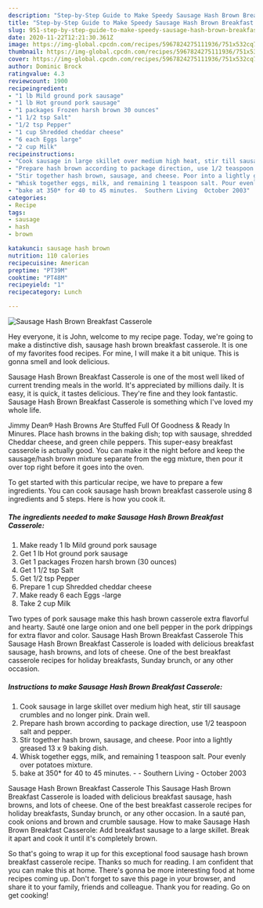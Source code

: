 ```yaml
---
description: "Step-by-Step Guide to Make Speedy Sausage Hash Brown Breakfast Casserole"
title: "Step-by-Step Guide to Make Speedy Sausage Hash Brown Breakfast Casserole"
slug: 951-step-by-step-guide-to-make-speedy-sausage-hash-brown-breakfast-casserole
date: 2020-11-22T12:21:30.361Z
image: https://img-global.cpcdn.com/recipes/5967824275111936/751x532cq70/sausage-hash-brown-breakfast-casserole-recipe-main-photo.jpg
thumbnail: https://img-global.cpcdn.com/recipes/5967824275111936/751x532cq70/sausage-hash-brown-breakfast-casserole-recipe-main-photo.jpg
cover: https://img-global.cpcdn.com/recipes/5967824275111936/751x532cq70/sausage-hash-brown-breakfast-casserole-recipe-main-photo.jpg
author: Dominic Brock
ratingvalue: 4.3
reviewcount: 1900
recipeingredient:
- "1 lb Mild ground pork sausage"
- "1 lb Hot ground pork sausage"
- "1 packages Frozen harsh brown 30 ounces"
- "1 1/2 tsp Salt"
- "1/2 tsp Pepper"
- "1 cup Shredded cheddar cheese"
- "6 each Eggs large"
- "2 cup Milk"
recipeinstructions:
- "Cook sausage in large skillet over medium high heat, stir till sausage crumbles and no longer pink. Drain well."
- "Prepare hash brown according to package direction, use 1/2 teaspoon salt and pepper."
- "Stir together hash brown, sausage, and cheese. Poor into a lightly greased 13 x 9 baking dish."
- "Whisk together eggs, milk, and remaining 1 teaspoon salt. Pour evenly over potatoes mixture."
- "bake at 350* for 40 to 45 minutes.  Southern Living  October 2003"
categories:
- Recipe
tags:
- sausage
- hash
- brown

katakunci: sausage hash brown 
nutrition: 110 calories
recipecuisine: American
preptime: "PT39M"
cooktime: "PT48M"
recipeyield: "1"
recipecategory: Lunch

---
```



![Sausage Hash Brown Breakfast Casserole](https://img-global.cpcdn.com/recipes/5967824275111936/751x532cq70/sausage-hash-brown-breakfast-casserole-recipe-main-photo.jpg)

Hey everyone, it is John, welcome to my recipe page. Today, we're going to make a distinctive dish, sausage hash brown breakfast casserole. It is one of my favorites food recipes. For mine, I will make it a bit unique. This is gonna smell and look delicious.

Sausage Hash Brown Breakfast Casserole is one of the most well liked of current trending meals in the world. It's appreciated by millions daily. It is easy, it is quick, it tastes delicious. They're fine and they look fantastic. Sausage Hash Brown Breakfast Casserole is something which I've loved my whole life.

Jimmy Dean® Hash Browns Are Stuffed Full Of Goodness &amp; Ready In Minures. Place hash browns in the baking dish; top with sausage, shredded Cheddar cheese, and green chile peppers. This super-easy breakfast casserole is actually good. You can make it the night before and keep the sausage/hash brown mixture separate from the egg mixture, then pour it over top right before it goes into the oven.


To get started with this particular recipe, we have to prepare a few ingredients. You can cook sausage hash brown breakfast casserole using 8 ingredients and 5 steps. Here is how you cook it.

<!--inarticleads1-->

##### The ingredients needed to make Sausage Hash Brown Breakfast Casserole:

1. Make ready 1 lb Mild ground pork sausage
1. Get 1 lb Hot ground pork sausage
1. Get 1 packages Frozen harsh brown (30 ounces)
1. Get 1 1/2 tsp Salt
1. Get 1/2 tsp Pepper
1. Prepare 1 cup Shredded cheddar cheese
1. Make ready 6 each Eggs -large
1. Take 2 cup Milk


Two types of pork sausage make this hash brown casserole extra flavorful and hearty. Sauté one large onion and one bell pepper in the pork drippings for extra flavor and color. Sausage Hash Brown Breakfast Casserole This Sausage Hash Brown Breakfast Casserole is loaded with delicious breakfast sausage, hash browns, and lots of cheese. One of the best breakfast casserole recipes for holiday breakfasts, Sunday brunch, or any other occasion. 

<!--inarticleads2-->

##### Instructions to make Sausage Hash Brown Breakfast Casserole:

1. Cook sausage in large skillet over medium high heat, stir till sausage crumbles and no longer pink. Drain well.
1. Prepare hash brown according to package direction, use 1/2 teaspoon salt and pepper.
1. Stir together hash brown, sausage, and cheese. Poor into a lightly greased 13 x 9 baking dish.
1. Whisk together eggs, milk, and remaining 1 teaspoon salt. Pour evenly over potatoes mixture.
1. bake at 350* for 40 to 45 minutes. -  - Southern Living  - October 2003


Sausage Hash Brown Breakfast Casserole This Sausage Hash Brown Breakfast Casserole is loaded with delicious breakfast sausage, hash browns, and lots of cheese. One of the best breakfast casserole recipes for holiday breakfasts, Sunday brunch, or any other occasion. In a sauté pan, cook onions and brown and crumble sausage. How to make Sausage Hash Brown Breakfast Casserole: Add breakfast sausage to a large skillet. Break it apart and cook it until it&#39;s completely brown. 

So that's going to wrap it up for this exceptional food sausage hash brown breakfast casserole recipe. Thanks so much for reading. I am confident that you can make this at home. There's gonna be more interesting food at home recipes coming up. Don't forget to save this page in your browser, and share it to your family, friends and colleague. Thank you for reading. Go on get cooking!
